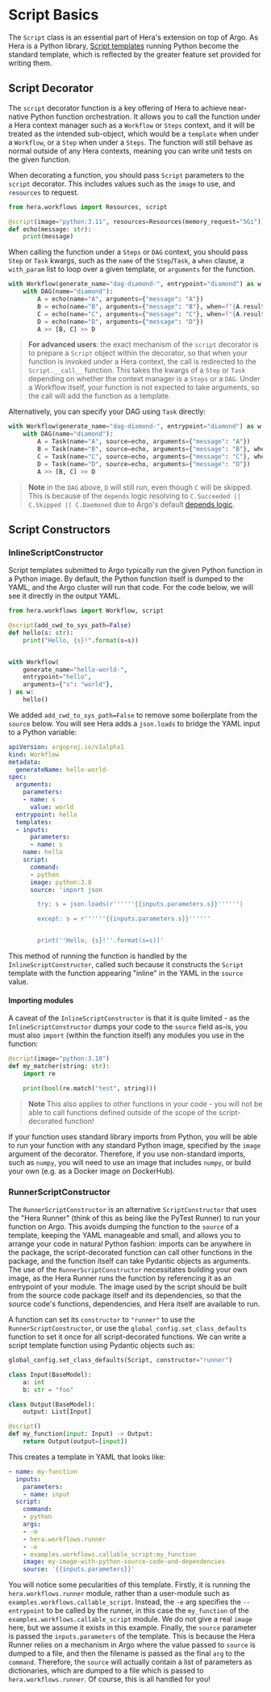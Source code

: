 # Script Basics

The `Script` class is an essential part of Hera's extension on top of Argo. As Hera is a Python library,
[Script templates](https://argoproj.github.io/argo-workflows/fields/#scripttemplate) running Python become the standard
template, which is reflected by the greater feature set provided for writing them.

## Script Decorator

The `script` decorator function is a key offering of Hera to achieve near-native Python function orchestration. It
allows you to call the function under a Hera context manager such as a `Workflow` or `Steps` context, and it will be
treated as the intended sub-object, which would be a `template` when under a `Workflow`, or a `Step` when under a
`Steps`. The function will still behave as normal outside of any Hera contexts, meaning you can write unit tests on the
given function.

When decorating a function, you should pass `Script` parameters to the `script` decorator. This includes values such as
the `image` to use, and `resources` to request.

```py
from hera.workflows import Resources, script

@script(image="python:3.11", resources=Resources(memory_request="5Gi"))
def echo(message: str):
    print(message)
```

When calling the function under a `Steps` or `DAG` context, you should pass `Step` or `Task` kwargs, such as the `name`
of the `Step`/`Task`, a `when` clause, a `with_param` list to loop over a given template, or `arguments` for the
function.

```py
with Workflow(generate_name="dag-diamond-", entrypoint="diamond") as w:
    with DAG(name="diamond"):
        A = echo(name="A", arguments={"message": "A"})
        B = echo(name="B", arguments={"message": "B"}, when=f"{A.result == 'A'}")
        C = echo(name="C", arguments={"message": "C"}, when=f"{A.result != 'A'}")
        D = echo(name="D", arguments={"message": "D"})
        A >> [B, C] >> D
```

> **For advanced users**: the exact mechanism of the `script` decorator is to prepare a `Script` object within the
> decorator, so that when your function is invoked under a Hera context, the call is redirected to the `Script.__call__`
> function. This takes the kwargs of a `Step` or `Task` depending on whether the context manager is a `Steps` or a
> `DAG`. Under a Workflow itself, your function is not expected to take arguments, so the call will add the function as
> a template.

Alternatively, you can specify your DAG using `Task` directly:

```py
with Workflow(generate_name="dag-diamond-", entrypoint="diamond") as w:
    with DAG(name="diamond"):
        A = Task(name="A", source=echo, arguments={"message": "A"})
        B = Task(name="B", source=echo, arguments={"message": "B"}, when=f"{A.result == 'A'}")
        C = Task(name="C", source=echo, arguments={"message": "C"}, when=f"{A.result != 'A'}")
        D = Task(name="D", source=echo, arguments={"message": "D"})
        A >> [B, C] >> D
```

> **Note** in the `DAG` above, `D` will still run, even though `C` will be skipped. This is because of the `depends` logic
> resolving to `C.Succeeded || C.Skipped || C.Daemoned` due to Argo's default
> [depends logic](https://argoproj.github.io/argo-workflows/enhanced-depends-logic/#depends).

## Script Constructors

### InlineScriptConstructor

Script templates submitted to Argo typically run the given Python function in a Python image. By default, the Python
function itself is dumped to the YAML, and the Argo cluster will run that code. For the code below, we will see it
directly in the output YAML.

```py
from hera.workflows import Workflow, script

@script(add_cwd_to_sys_path=False)
def hello(s: str):
    print("Hello, {s}!".format(s=s))


with Workflow(
    generate_name="hello-world-",
    entrypoint="hello",
    arguments={"s": "world"},
) as w:
    hello()
```

We added `add_cwd_to_sys_path=False` to remove some boilerplate from the `source` below. You will see Hera adds a
`json.loads` to bridge the YAML input to a Python variable:

```yaml
apiVersion: argoproj.io/v1alpha1
kind: Workflow
metadata:
  generateName: hello-world-
spec:
  arguments:
    parameters:
    - name: s
      value: world
  entrypoint: hello
  templates:
  - inputs:
      parameters:
      - name: s
    name: hello
    script:
      command:
      - python
      image: python:3.8
      source: 'import json

        try: s = json.loads(r''''''{{inputs.parameters.s}}'''''')

        except: s = r''''''{{inputs.parameters.s}}''''''


        print(''Hello, {s}!''.format(s=s))'
```

This method of running the function is handled by the `InlineScriptConstructor`, called such because it constructs the
`Script` template with the function appearing "inline" in the YAML in the `source` value.

#### Importing modules

A caveat of the `InlineScriptConstructor` is that it is quite limited - as the `InlineScriptConstructor` dumps your code
to the `source` field as-is, you must also `import` (within the function itself) any modules you use in the function:

```py
@script(image="python:3.10")
def my_matcher(string: str):
    import re

    print(bool(re.match("test", string)))
```

> **Note** This also applies to other functions in your code - you will not be able to call functions defined outside of
> the scope of the script-decorated function!

If your function uses standard library imports from Python, you will be able to run your function with any standard
Python image, specified by the `image` argument of the decorator. Therefore, if you use non-standard imports, such as
`numpy`, you will need to use an image that includes `numpy`, or build your own (e.g. as a Docker image on DockerHub).

### RunnerScriptConstructor

The `RunnerScriptConstructor` is an alternative `ScriptConstructor` that uses the "Hera Runner" (think of this as being
like the PyTest Runner) to run your function on Argo. This avoids dumping the function to the `source` of a template,
keeping the YAML manageable and small, and allows you to arrange your code in natural Python fashion: imports can be
anywhere in the package, the script-decorated function can call other functions in the package, and the function itself
can take Pydantic objects as arguments. The use of the `RunnerScriptConstructor` necessitates building your own image,
as the Hera Runner runs the function by referencing it as an entrypoint of your module. The image used by the script
should be built from the source code package itself and its dependencies, so that the source code's functions,
dependencies, and Hera itself are available to run.

A function can set its `constructor` to `"runner"` to use the `RunnerScriptConstructor`, or use the
`global_config.set_class_defaults` function to set it once for all script-decorated functions. We can write a script
template function using Pydantic objects such as:

```py
global_config.set_class_defaults(Script, constructor="runner")

class Input(BaseModel):
    a: int
    b: str = "foo"

class Output(BaseModel):
    output: List[Input]

@script()
def my_function(input: Input) -> Output:
    return Output(output=[input])
```

This creates a template in YAML that looks like:

```yaml
- name: my-function
  inputs:
    parameters:
    - name: input
  script:
    command:
    - python
    args:
    - -m
    - hera.workflows.runner
    - -e
    - examples.workflows.callable_script:my_function
    image: my-image-with-python-source-code-and-dependencies
    source: '{{inputs.parameters}}'
```

You will notice some pecularities of this template. Firstly, it is running the `hera.workflows.runner` module, rather
than a user-module such as `examples.workflows.callable_script`. Instead, the `-e` arg specifies the `--entrypoint` to
be called by the runner, in this case the `my_function` of the `examples.workflows.callable_script` module. We do not
give a real `image` here, but we assume it exists in this example. Finally, the `source` parameter is passed the
`inputs.parameters` of the template. This is because the Hera Runner relies on a mechanism in Argo where the value
passed to `source` is dumped to a file, and then the filename is passed as the final `arg` to the `command`. Therefore,
the `source` will actually contain a list of parameters as dictionaries, which are dumped to a file which is passed to
`hera.workflows.runner`. Of course, this is all handled for you!
